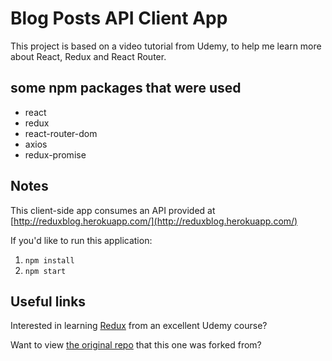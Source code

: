 # Blog Posts API Client App

This project is based on a video tutorial from Udemy, to help me learn more about React, Redux and React Router.

## some npm packages that were used

* react
* redux
* react-router-dom
* axios
* redux-promise

## Notes

This client-side app consumes an API provided at [http://reduxblog.herokuapp.com/](http://reduxblog.herokuapp.com/)

If you'd like to run this application:

1. `npm install`
2. `npm start`

## Useful links

Interested in learning [Redux](https://www.udemy.com/react-redux/) from an excellent Udemy course?

Want to view [the original repo](https://github.com/StephenGrider/ReduxSimpleStarter) that this one was forked from?
